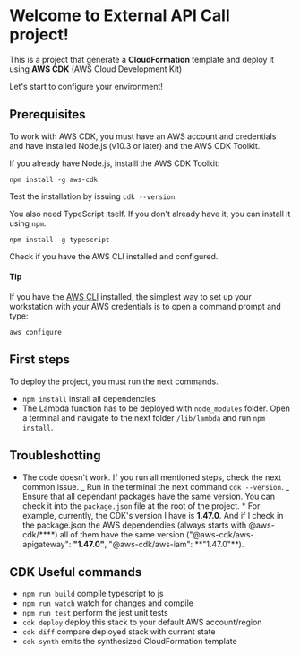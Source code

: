 # Welcome to External API Call project!

This is a project that generate a **CloudFormation** template and deploy it using **AWS CDK** (AWS Cloud Development Kit)

Let's start to configure your environment!

## Prerequisites

To work with AWS CDK, you must have an AWS account and credentials and have installed Node.js (v10.3 or later) and the AWS CDK Toolkit.

If you already have Node.js, installl the AWS CDK Toolkit:

    npm install -g aws-cdk

Test the installation by issuing `cdk --version`.

You also need TypeScript itself. If you don't already have it, you can install it using `npm`.

    npm install -g typescript

Check if you have the AWS CLI installed and configured.

#### Tip

If you have the [AWS CLI](https://aws.amazon.com/cli/) installed, the simplest way to set up your workstation with your AWS credentials is to open a command prompt and type:

    aws configure

## First steps

To deploy the project, you must run the next commands.

- `npm install` install all dependencies
- The Lambda function has to be deployed with `node_modules` folder. Open a terminal and navigate to the next folder `/lib/lambda` and run `npm install`.

## Troubleshotting

- The code doesn't work. If you run all mentioned steps, check the next common issue.
  _ Run in the terminal the next command `cdk --version`.
  _ Ensure that all dependant packages have the same version. You can check it into the `package.json` file at the root of the project. \* For example, currently, the CDK's version I have is **1.47.0**. And if I check in the package.json the AWS dependendies (always starts with @aws-cdk/\***\*) all of them have the same version ("@aws-cdk/aws-apigateway": **"1.47.0"**, "@aws-cdk/aws-iam": **"1.47.0"\*\*).

## CDK Useful commands

- `npm run build` compile typescript to js
- `npm run watch` watch for changes and compile
- `npm run test` perform the jest unit tests
- `cdk deploy` deploy this stack to your default AWS account/region
- `cdk diff` compare deployed stack with current state
- `cdk synth` emits the synthesized CloudFormation template

